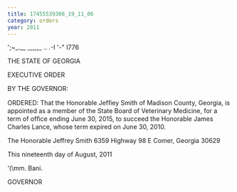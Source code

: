 ```yaml
---
title: 17455539308_19_11_06
category: orders
year: 2011
---
```

 

';~_.__ ,,,,,,,, .. _._-I
'-" I776 

THE STATE OF GEORGIA

EXECUTIVE ORDER

BY THE GOVERNOR:

ORDERED: That the Honorable Jefﬁey Smith of Madison County, Georgia, is
appointed as a member of the State Board of Veterinary Medicine,
for a term of ofﬁce ending June 30, 2015, to succeed the Honorable
James Charles Lance, whose term expired on June 30, 2010.

The Honorable Jeffrey Smith
6359 Highway 98 E
Comer, Georgia 30629

This nineteenth day of August, 2011

‘(\mm. Bani.

GOVERNOR

